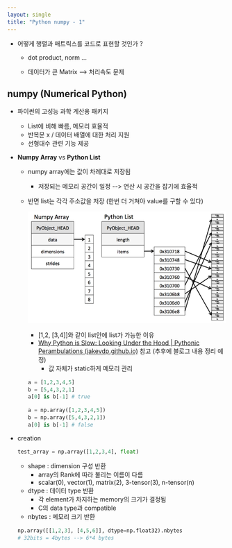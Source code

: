 ```yaml
---
layout: single
title: "Python numpy - 1"
---
```

- 어떻게 행렬과 매트릭스를 코드로 표현할 것인가 ?

  - dot product, norm ...

  - 데이터가 큰 Matrix --> 처리속도 문제

## numpy (Numerical Python)

- 파이썬의 고성능 과학 계산용 패키지

  - List에 비해 빠름, 메모리 효율적
  - 반복문 x / 데이터 배열에 대한 처리 지원
  - 선형대수 관련 기능 제공

- **Numpy Array** vs **Python List**

  - numpy array에는 값이 차례대로 저장됨

    - 저장되는 메모리 공간이 일정 --> 연산 시 공간을 잡기에 효율적

  - 반면 list는 각각 주소값을 저장 (한번 더 거쳐야 value를 구할 수 있다)

    ![jpg](/assets/images/2022-01-07/20220107_132513.jpg)

    

    - [1,2, [3,4]]와 같이 list안에 list가 가능한 이유
    - [Why Python is Slow: Looking Under the Hood | Pythonic Perambulations (jakevdp.github.io)](https://jakevdp.github.io/blog/2014/05/09/why-python-is-slow/)  참고 (추후에 블로그 내용 정리 예정)
      - 값 자체가 static하게 메모리 관리

    ```python
    a = [1,2,3,4,5]
    b = [5,4,3,2,1]
    a[0] is b[-1] # true
    ```

    ```python
    a = np.array([1,2,3,4,5])
    b = np.array([5,4,3,2,1])
    a[0] is b[-1] # false
    ```

- creation

  ```python
  test_array = np.array([1,2,3,4], float)
  ```

  - shape : dimension 구성 반환
    - array의 Rank에 따라 불리는 이름이 다름
    - scalar(0), vector(1), matrix(2), 3-tensor(3), n-tensor(n)
  - dtype : 데이터 type 반환
    - 각 element가 차지하는 memory의 크기가 결정됨
    - C의 data type과 compatible
  - nbytes : 메모리 크기 반환

  ```python
  np.array([[1,2,3], [4,5,6]], dtype=np.float32).nbytes 
  # 32bits = 4bytes --> 6*4 bytes 
  ```

